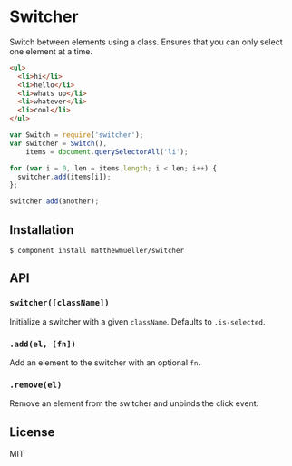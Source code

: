 
# Switcher

Switch between elements using a class. Ensures that you can only select one element at a time.

```html
<ul>
  <li>hi</li>
  <li>hello</li>
  <li>whats up</li>
  <li>whatever</li>
  <li>cool</li>
</ul>
```

```js
var Switch = require('switcher');
var switcher = Switch(),
    items = document.querySelectorAll('li');

for (var i = 0, len = items.length; i < len; i++) {
  switcher.add(items[i]);
};

switcher.add(another);
```

## Installation

    $ component install matthewmueller/switcher

## API

### `switcher([className])`

Initialize a switcher with a given `className`. Defaults to `.is-selected`.

### `.add(el, [fn])`

Add an element to the switcher with an optional `fn`.

### `.remove(el)`

Remove an element from the switcher and unbinds the click event.

## License

  MIT
